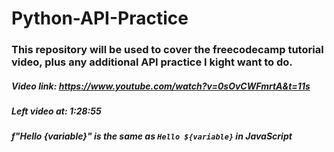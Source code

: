 # Python-API-Practice

### This repository will be used to cover the freecodecamp tutorial video, plus any additional API practice I kight want to do.

##### Video link: https://www.youtube.com/watch?v=0sOvCWFmrtA&t=11s
##### Left video at: 1:28:55

##### f"Hello {variable}" is the same as `Hello ${variable}` in JavaScript
